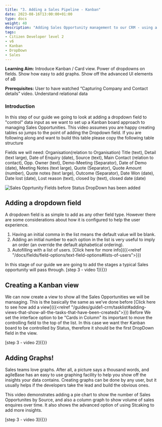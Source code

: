 ```yaml
---
title: "3. Adding a Sales Pipeline - Kanban"
date: 2023-08-16T13:00:00+01:00
type: docs
weight: 40
description: "Adding Sales Opportunity management to our CRM - using a Kanban board and DropDown fields."
tags:
- Citizen Developer level 2
- v6
- Kanban
- DropDown
- Sales
---
```

**Learning Aim:**  Introduce Kanban / Card view. Power of dropdowns on fields. Show how easy to add graphs. Show off the advanced UI elements of aB

**Prerequisites:** User to have watched “Capturing Company and Contact details” video. Understand relational data

### Introduction
In this step of our guide we going to look at adding a dropdown field to "control" data input as we want to set up a Kanban board approach to managing Sales Opportunities.
This video assumes you are happy creating tables so jumps to the point of adding the Dropdown field.
If you are following along and want to build this table please copy the following table structure 

Fields we will need: Organisation(relation to Organisation) Title (text), Detail (text large), Date of Enquiry (date), Source (text), Main Contact (relation to contact), Opp. Owner (text), Demo-Meeting (Separator), Date of Demo (date), Meeting Notes (text large), Quote (Separator), Quote Amount (number), Quote notes (text large), Outcome (Separator), Date Won (date), Date lost (date), Lost reason (text), closed by (text), closed date (date)

![Sales Opprtunity Fields before Status DropDown has been added](/Sales_Opportunity_pre_dropdown)

## Adding a dropdown field
A dropdown field is as simple to add as any other field type. However there are some considerations about how it is configured to help the user experience. 
1. Having an initial comma in the list means the default value will be blank. 
2. Adding an initial number to each option in the list is very useful to imply an order (an override the default alphabetical ordering).
3. Autofilling with a list of users. [Click here for more info]({{<relref "/docs/fields/field-options/text-field-options#lists-of-users">}})

In this stage of our guide we are going to add the stages a typical Sales opportunity will pass through.
[step 3 - video 1]{{<youtube id="1PzY64hPWlE">}}

## Creating a Kanban view
We can now create a view to show all the Sales Opportunities we will be mansaging.
This is the basically the same as we’ve done before
[Click here to see how add a view]({{<relref "/guides/guide1-crm/tasklist#adding-views-that-show-all-the-tasks-that-have-been-createds">}})
Before We set the interface option to be "Cards in Column" its important to move the controlling field to the top of the list. In this case we want ther Kanban board to be controlled by Status, therefore it should be the first DropDown field in the view. 

[step 3 - video 2]{{<youtube id="ydCtGAdgqjk">}}

## Adding Graphs!
Sales teams love graphs. After all, a picture says a thousand words, and agileBase has an easy to use graphing facility to help you show off the insights your data contains.
Creating graphs can be done by any user, but it usually helps if the developers take the lead and build the obvious ones.

This video demonstrates adding a pie chart to show the number of Sales Opportunites by Source, and also a column graph to show volume of sales enquires over time. It also shows the advanced option of using Stcaking to add more insights.

[step 3 - video 3]{{<youtube id="3FOOk8QS5RE">}}